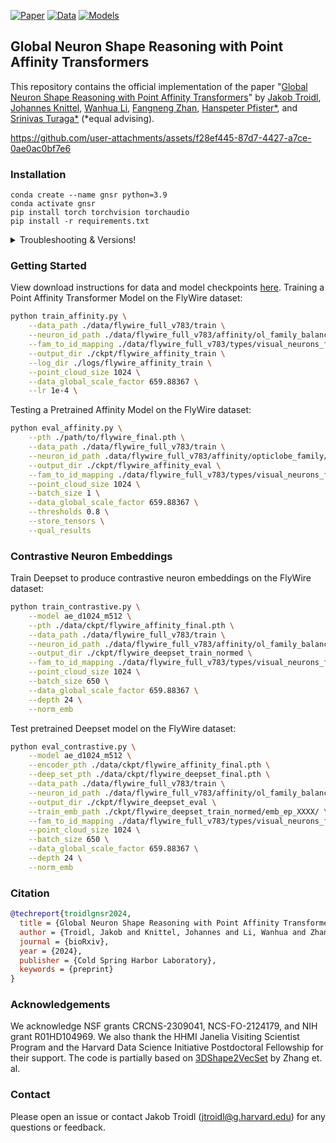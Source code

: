 [![Paper](https://img.shields.io/badge/paper-arxiv-blue.svg?colorB=4AC8F4)](https://www.biorxiv.org/content/10.1101/2024.11.24.625067v1)
[![Data](https://img.shields.io/badge/data-gdrive-red.svg?colorB=f25100)](https://drive.google.com/drive/folders/1vgPSYsqDJyhv1s9aD09GgXqAeGm0Rb1V?usp=sharing)
[![Models](https://img.shields.io/badge/models-gdrive-purple.svg?colorB=C46CFD)](https://drive.google.com/drive/folders/1vgPSYsqDJyhv1s9aD09GgXqAeGm0Rb1V?usp=sharing)

## Global Neuron Shape Reasoning with Point Affinity Transformers
This repository contains the official implementation of the paper "[Global Neuron Shape Reasoning with Point Affinity Transformers](https://www.biorxiv.org/content/10.1101/2024.11.24.625067v1)" by 
[Jakob Troidl](https://jakobtroidl.github.io/), 
[Johannes Knittel](https://www.knittel.ai/), 
[Wanhua Li](https://li-wanhua.github.io/), 
[Fangneng Zhan](https://fnzhan.com/), 
[Hanspeter Pfister*](https://vcg.seas.harvard.edu/people), 
and [Srinivas Turaga*](https://www.janelia.org/people/srinivas-turaga) (*equal advising). 

https://github.com/user-attachments/assets/f28ef445-87d7-4427-a7ce-0ae0ac0bf7e6


### Installation
```
conda create --name gnsr python=3.9
conda activate gnsr
pip install torch torchvision torchaudio
pip install -r requirements.txt
```


<details>
  <summary>Troubleshooting & Versions!</summary>

  All code was tested using PyTorch version 2.1.0 and Cuda version 12.1. <br>
  ```
  pip install torch==2.1.0 torchvision==0.16.0 torchaudio==2.1.0 --index-url https://download.pytorch.org/whl/cu121
  ```
</details>


### Getting Started

View download instructions for data and model checkpoints [here](https://github.com/jakobtroidl/neuron-shape-reasoning/blob/303676557368178a0d3ee6ed1794532272634729/data/README.md). Training a Point Affinity Transformer Model on the FlyWire dataset:

```bash
python train_affinity.py \
    --data_path ./data/flywire_full_v783/train \
    --neuron_id_path ./data/flywire_full_v783/affinity/ol_family_balanced/affinity_train.csv \
    --fam_to_id_mapping ./data/flywire_full_v783/types/visual_neurons_family_to_id.json \
    --output_dir ./ckpt/flywire_affinity_train \
    --log_dir ./logs/flywire_affinity_train \
    --point_cloud_size 1024 \
    --data_global_scale_factor 659.88367 \
    --lr 1e-4 \
```

Testing a Pretrained Affinity Model on the FlyWire dataset:

```bash
python eval_affinity.py \
    --pth ./path/to/flywire_final.pth \
    --data_path ./data/flywire_full_v783/train \
    --neuron_id_path .data/flywire_full_v783/affinity/opticlobe_family/affinity_test_paper.csv \
    --output_dir ./ckpt/flywire_affinity_eval \
    --fam_to_id_mapping ./data/flywire_full_v783/types/visual_neurons_family_to_id.json \
    --point_cloud_size 1024 \
    --batch_size 1 \
    --data_global_scale_factor 659.88367 \
    --thresholds 0.8 \
    --store_tensors \
    --qual_results
```

### Contrastive Neuron Embeddings

Train Deepset to produce contrastive neuron embeddings on the FlyWire dataset:

```bash
python train_contrastive.py \
    --model ae_d1024_m512 \
    --pth ./data/ckpt/flywire_affinity_final.pth \
    --data_path ./data/flywire_full_v783/train \
    --neuron_id_path ./data/flywire_full_v783/affinity/ol_family_balanced/affinity_train_metric_balanced.csv \
    --output_dir ./ckpt/flywire_deepset_train_normed \
    --fam_to_id_mapping ./data/flywire_full_v783/types/visual_neurons_family_to_id.json \
    --point_cloud_size 1024 \
    --batch_size 650 \
    --data_global_scale_factor 659.88367 \
    --depth 24 \
    --norm_emb
```

Test pretrained Deepset model on the FlyWire dataset:

```bash
python eval_contrastive.py \
    --model ae_d1024_m512 \
    --encoder_pth ./data/ckpt/flywire_affinity_final.pth \
    --deep_set_pth ./data/ckpt/flywire_deepset_final.pth \
    --data_path ./data/flywire_full_v783/train \
    --neuron_id_path ./data/flywire_full_v783/affinity/ol_family_balanced/affinity_test.csv \
    --output_dir ./ckpt/flywire_deepset_eval \
    --train_emb_path ./ckpt/flywire_deepset_train_normed/emb_ep_XXXX/ \
    --fam_to_id_mapping ./data/flywire_full_v783/types/visual_neurons_family_to_id.json \
    --point_cloud_size 1024 \
    --batch_size 650 \
    --data_global_scale_factor 659.88367 \
    --depth 24 \
    --norm_emb
```



### Citation
```bibtex
@techreport{troidlgnsr2024,
  title = {Global Neuron Shape Reasoning with Point Affinity Transformers},
  author = {Troidl, Jakob and Knittel, Johannes and Li, Wanhua and Zhan, Fengnang and Pfister*, Hanspeter and Turaga*, Srinivas},
  journal = {bioRxiv},
  year = {2024},
  publisher = {Cold Spring Harbor Laboratory},
  keywords = {preprint}
}
```

### Acknowledgements
We acknowledge NSF grants CRCNS-2309041, NCS-FO-2124179, and NIH grant R01HD104969. We also thank the HHMI Janelia Visiting Scientist Program and the Harvard Data Science Initiative Postdoctoral Fellowship for their support. The code is partially based on [3DShape2VecSet](https://arxiv.org/abs/2301.11445) by Zhang et. al. 

### Contact
Please open an issue or contact Jakob Troidl (jtroidl@g.harvard.edu) for any questions or feedback.

